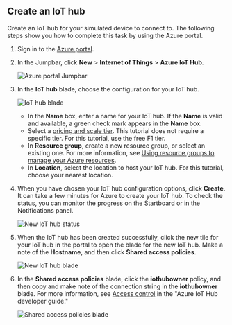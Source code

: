 ## Create an IoT hub

Create an IoT hub for your simulated device to connect to. The following steps show you how to complete this task by using the Azure portal.

1. Sign in to the [Azure portal][lnk-portal].

2. In the Jumpbar, click **New** > **Internet of Things** > **Azure IoT Hub**.

    ![Azure portal Jumpbar][1]

3. In the **IoT hub** blade, choose the configuration for your IoT hub.

    ![IoT hub blade][2]

    * In the **Name** box, enter a name for your IoT hub. If the **Name** is valid and available, a green check mark appears in the **Name** box.
    * Select a [pricing and scale tier][lnk-pricing]. This tutorial does not require a specific tier. For this tutorial, use the free F1 tier.
    * In **Resource group**, create a new resource group, or select an existing one. For more information, see [Using resource groups to manage your Azure resources][lnk-resource-groups].
    * In **Location**, select the location to host your IoT hub. For this tutorial, choose your nearest location.

4. When you have chosen your IoT hub configuration options, click **Create**.  It can take a few minutes for Azure to create your IoT hub. To check the status, you can monitor the progress on the Startboard or in the Notifications panel.

    ![New IoT hub status][3]

5. When the IoT hub has been created successfully, click the new tile for your IoT hub in the portal to open the blade for the new IoT hub. Make a note of the **Hostname**, and then click **Shared access policies**.

    ![New IoT hub blade][4]

6. In the **Shared access policies** blade, click the **iothubowner** policy, and then copy and make note of the connection string in the **iothubowner** blade. For more information, see [Access control][lnk-access-control] in the "Azure IoT Hub developer guide."

    ![Shared access policies blade][5]


<!-- Images. -->
[1]: ./media/iot-hub-get-started-create-hub/create-iot-hub1.png
[2]: ./media/iot-hub-get-started-create-hub/create-iot-hub2.png
[3]: ./media/iot-hub-get-started-create-hub/create-iot-hub3.png
[4]: ./media/iot-hub-get-started-create-hub/create-iot-hub4.png
[5]: ./media/iot-hub-get-started-create-hub/create-iot-hub5.png

<!-- Links -->
[lnk-resource-groups]: ../articles/azure-portal/resource-group-portal.md
[lnk-portal]: https://portal.azure.com/
[lnk-pricing]: https://azure.microsoft.com/pricing/details/iot-hub/
[lnk-access-control]: ../articles/iot-hub/iot-hub-devguide-security.md
